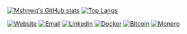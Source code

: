 [![Mshnwq's GitHub stats](https://github-readme-stats.vercel.app/api?username=mshnwq&count_private=true&show_icons=true&theme=chartreuse-dark)](https://github.com/anuraghazra/github-readme-stats)
[![Top Langs](https://github-readme-stats.vercel.app/api/top-langs/?username=mshnwq&layout=donut&show_icons=true&theme=chartreuse-dark&hide=qml,html,jupyter%20notebook,swift,kotlin)](https://github.com/anuraghazra/github-readme-stats)


[![Website](https://img.shields.io/badge/Website-76ff03?style=for-the-badge&logo=matrix&labelColor=black&logoColor=76ff03)](https://cv.mshnwq.com)
[![Email](https://img.shields.io/badge/Email-D14836?style=for-the-badge&logo=maildotru&logoColor=white)](mailto:hayan@mshnwq.com)
[![Linkedin](https://img.shields.io/badge/Linkedin-0077B5?style=for-the-badge&logo=linkedin&logoColor=white&)](https://www.linkedin.com/in/hayan-al-machnouk/)
[![Docker](https://img.shields.io/badge/Docker-2CA5E0?style=for-the-badge&logo=docker&logoColor=white)]()
[![Bitcoin](https://img.shields.io/badge/Bitcoin-FF9900?style=for-the-badge&logo=bitcoin&logoColor=white)]()
[![Monero](https://img.shields.io/badge/Monero-FF6600?style=for-the-badge&labelColor=4C4C4C&logo=monero&logoColor=white)]()
